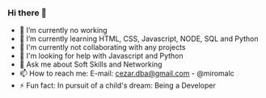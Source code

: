 ### Hi there 👋

- 🔭 I’m currently no working 
- 🌱 I’m currently learning HTML, CSS, Javascript, NODE, SQL and Python
- 👯 I'm currently not collaborating with any projects
- 🤔 I'm looking for help with Javascript and Python
- 💬 Ask me about Soft Skills and Networking
- 📫 How to reach me: E-mail: cezar.dba@gmail.com - @miromalc
- ⚡ Fun fact: In pursuit of a child's dream: Being a Developer
